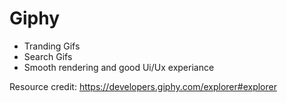 # Giphy
- Tranding Gifs
- Search Gifs
- Smooth rendering and good Ui/Ux experiance

Resource credit: https://developers.giphy.com/explorer#explorer
